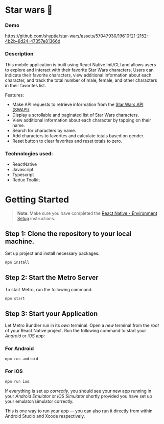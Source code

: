 # Star wars 🌟

### Demo 

https://github.com/shyptia/star-wars/assets/57047930/19610f21-2152-4b2b-8d24-47357e81366d


### Description

This mobile application is built using React Native Init/CLI and allows users to explore and interact with their favorite Star Wars characters. Users can indicate their favorite characters, view additional information about each character, and track the total number of male, female, and other characters in their favorites list.

Features:
- Make API requests to retrieve information from the [Star Wars API (SWAPI)](https://swapi.dev/).
- Display a scrollable and paginated list of Star Wars characters.
- View additional information about each character by tapping on their name.
- Search for characters by name.
- Add characters to favorites and calculate totals based on gender.
- Reset button to clear favorites and reset totals to zero.

### Technologies used:

- ReactNative
- Javascript
- Typescript
- Redux Toolkit

# Getting Started

>**Note**: Make sure you have completed the [React Native - Environment Setup](https://reactnative.dev/docs/environment-setup) instructions.


## Step 1: Clone the repository to your local machine.

Set up project and install necessary packages.
```bash 
npm install
```

## Step 2: Start the Metro Server

To start Metro, run the following command:

```bash
npm start
```

## Step 3: Start your Application

Let Metro Bundler run in its _own_ terminal. Open a _new_ terminal from the _root_ of your React Native project. Run the following command to start your _Android_ or _iOS_ app:

### For Android

```bash
npm run android
```

### For iOS

```bash
npm run ios
```

If everything is set up _correctly_, you should see your new app running in your _Android Emulator_ or _iOS Simulator_ shortly provided you have set up your emulator/simulator correctly.

This is one way to run your app — you can also run it directly from within Android Studio and Xcode respectively.
